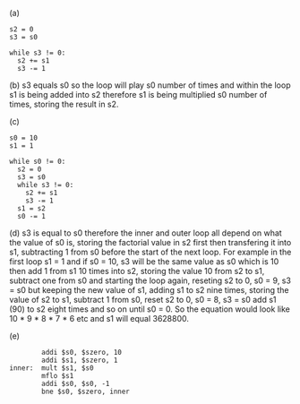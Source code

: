 (a)
~~~
s2 = 0
s3 = s0

while s3 != 0:
  s2 += s1
  s3 -= 1
~~~

(b) s3 equals s0 so the loop will play s0 number of times and within the loop s1 is being added into s2 therefore s1 is being multiplied
s0 number of times, storing the result in s2.

(c)
~~~
s0 = 10
s1 = 1

while s0 != 0:
  s2 = 0
  s3 = s0
  while s3 != 0: 
    s2 += s1
    s3 -= 1
  s1 = s2
  s0 -= 1
~~~

(d) s3 is equal to s0 therefore the inner and outer loop all depend on what the value of s0 is, storing the factorial value in s2 first
then transfering it into s1, subtracting 1 from s0 before the start of the next loop. For example in the first loop s1 = 1 and if s0 = 10,
s3 will be the same value as s0 which is 10 then add 1 from s1 10 times into s2, storing the value 10 from s2 to s1, subtract one from s0
and starting the loop again, reseting s2 to 0, s0 = 9, s3 = s0 but keeping the new value of s1, adding s1 to s2 nine times, storing the
value of s2 to s1, subtract 1 from s0, reset s2 to 0, s0 = 8, s3 = s0 add s1 (90) to s2 eight times and so on until s0 = 0.
So the equation would look like 10 * 9 * 8 * 7 * 6 etc and s1 will equal 3628800.

(e)
~~~
        addi $s0, $szero, 10
        addi $s1, $szero, 1
inner:  mult $s1, $s0
        mflo $s1
        addi $s0, $s0, -1
        bne $s0, $szero, inner
~~~
